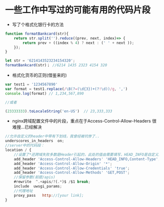 # 一些工作中写过的可能有用的代码片段

* 写了个格式化银行卡的方法
```javascript
function formatBankcard(str){
    return str.split('').reduce((prev, next, index)=> {
        return prev + ((index % 4) ? next : (' ' + next ));
    });
}

let str = '6214143523234154320';
formatBankcard(str)； //6214 1435 2323 4154 320
```

* 格式化货币的正则(借鉴来的)
```javascript
var test1 = '1234567890'
var format = test1.replace(/\B(?=(\d{3})+(?!\d))/g, ',')
console.log(format) // 1,234,567,890

//或者

(23333333).toLocaleString('en-US')  // 23,333,333
```
* nginx跨域配置文件中的片段，重点在于Access-Control-Allow-Headers 很难搜...已经解决
```javascript
//允许自定义的header中带有下划线，我曾经被坑惨了..
underscores_in_headers  on;
//server中的代码段：
location / {	
    //设置了*还跨域失败多数是Header引起的，此处的值由需要填写，HEAD_INFO是自定义的东西
    add_header 'Access-Control-Allow-Headers' 'HEAD_INFO,Content-Type';
    add_header 'Access-Control-Allow-Origin' '*';
    add_header 'Access-Control-Allow-Credentials' 'true';
    add_header 'Access-Control-Allow-Methods' 'GET,POST';
    //保留参数(前提/apis)			
    #rewrite  ^.+apis/?(.*)$ /$1 break;
    include  uwsgi_params;	
    //代理地址			
    proxy_pass   http://[your link];
}
```


